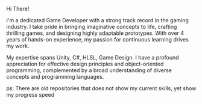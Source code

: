 Hi There!

I'm a dedicated Game Developer with a strong track record in the gaming industry. I take pride in bringing imaginative concepts to life, crafting thrilling games, and designing highly adaptable prototypes. With over 4 years of hands-on experience, my passion for continuous learning drives my work.

My expertise spans Unity, C#, HLSL, Game Design. I have a profound appreciation for effective design principles and object-oriented programming, complemented by a broad understanding of diverse concepts and programming languages.

ps: There are old repositories that does not show my current skills, yet show my progress speed
